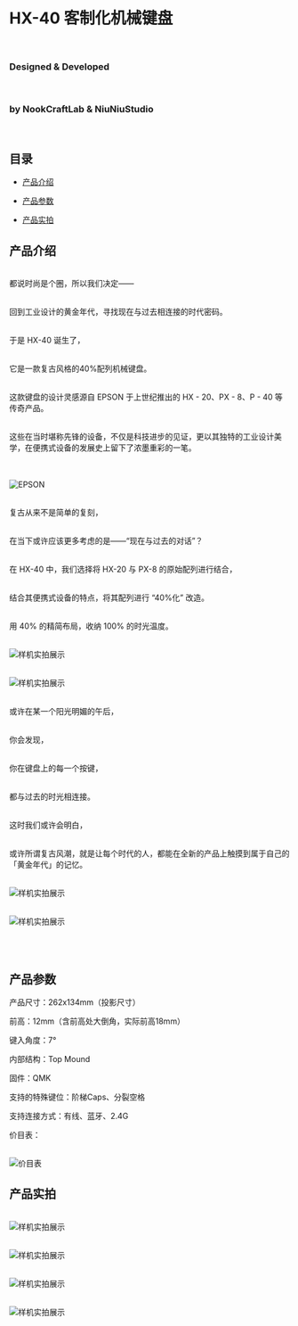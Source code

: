 # HX-40 客制化机械键盘
<br>

### Designed & Developed 

<br>

### by NookCraftLab & NiuNiuStudio

<br>


## 目录

- [产品介绍](#产品介绍) 

- [产品参数](#产品参数) 

- [产品实拍](#产品实拍)

## 产品介绍

<br>都说时尚是个圈，所以我们决定——

<br>回到工业设计的黄金年代，寻找现在与过去相连接的时代密码。

<br>于是 HX-40 诞生了，

<br>它是一款复古风格的40%配列机械键盘。

<br>这款键盘的设计灵感源自 EPSON 于上世纪推出的 HX - 20、PX - 8、P - 40 等传奇产品。

<br>这些在当时堪称先锋的设备，不仅是科技进步的见证，更以其独特的工业设计美学，在便携式设备的发展史上留下了浓墨重彩的一笔。

<br><br>![EPSON](images/mg_8453.jpg)

<br>复古从来不是简单的复刻，

<br>在当下或许应该更多考虑的是——“现在与过去的对话”？

<br>在 HX-40 中，我们选择将 HX-20 与 PX-8 的原始配列进行结合，

<br>结合其便携式设备的特点，将其配列进行 “40%化” 改造。

<br>用 40% 的精简布局，收纳 100% 的时光温度。

<br>![样机实拍展示](images/1.png)

<br>![样机实拍展示](images/1.png)

<br>或许在某一个阳光明媚的午后，

<br>你会发现，

<br>你在键盘上的每一个按键，

<br>都与过去的时光相连接。

<br>这时我们或许会明白，

<br>或许所谓复古风潮，就是让每个时代的人，都能在全新的产品上触摸到属于自己的「黄金年代」的记忆。

<br>![样机实拍展示](images/1.png)

<br>![样机实拍展示](images/1.png)

<br>

<br>


## 产品参数

产品尺寸：262x134mm（投影尺寸）

前高：12mm（含前高处大倒角，实际前高18mm）

键入角度：7°

内部结构：Top Mound

固件：QMK

支持的特殊键位：阶梯Caps、分裂空格

支持连接方式：有线、蓝牙、2.4G

价目表：

<br>![价目表](images/1.png)

## 产品实拍

<br>![样机实拍展示](images/1.png)

<br>![样机实拍展示](images/1.png)

<br>![样机实拍展示](images/1.png)

<br>![样机实拍展示](images/1.png)

